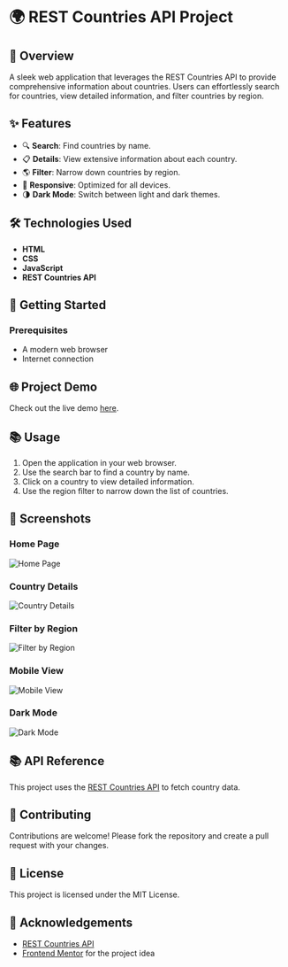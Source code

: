 # 🌍 REST Countries API Project

## 📖 Overview
A sleek web application that leverages the REST Countries API to provide comprehensive information about countries. Users can effortlessly search for countries, view detailed information, and filter countries by region.

## ✨ Features
- 🔍 **Search**: Find countries by name.
- 📋 **Details**: View extensive information about each country.
- 🌎 **Filter**: Narrow down countries by region.
- 📱 **Responsive**: Optimized for all devices.
- 🌗 **Dark Mode**: Switch between light and dark themes.

## 🛠️ Technologies Used
- **HTML**
- **CSS**
- **JavaScript**
- **REST Countries API**

## 🚀 Getting Started
### Prerequisites
- A modern web browser
- Internet connection

## 🌐 Project Demo
Check out the live demo [here](https://surajkumar345678.github.io/REST-Countries-API-Project/).

## 📚 Usage
1. Open the application in your web browser.
2. Use the search bar to find a country by name.
3. Click on a country to view detailed information.
4. Use the region filter to narrow down the list of countries.

## 📸 Screenshots
### Home Page
![Home Page](https://github.com/user-attachments/assets/7d517cdf-f689-4b4a-9976-e01661678029)

### Country Details
![Country Details](https://github.com/user-attachments/assets/b56837b0-20db-4d0a-8313-140907cf9704)

### Filter by Region
![Filter by Region](https://github.com/user-attachments/assets/ddc31e1f-4153-4a97-bd71-e0fa73d008e9)

### Mobile View
![Mobile View](https://github.com/user-attachments/assets/14723526-47f4-4632-8b7c-c5d22374e615)

### Dark Mode
![Dark Mode](https://github.com/user-attachments/assets/ad2d1105-4b32-4da9-8c86-a497cf6a3803)


## 📚 API Reference
This project uses the [REST Countries API](https://restcountries.com/) to fetch country data.

## 🤝 Contributing
Contributions are welcome! Please fork the repository and create a pull request with your changes.

## 📄 License
This project is licensed under the MIT License.

## 🙏 Acknowledgements
- [REST Countries API](https://restcountries.com/)
- [Frontend Mentor](https://www.frontendmentor.io/) for the project idea
